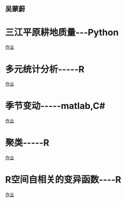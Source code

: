 ## 吴蒙蔚





# 三江平原耕地质量---Python


<a href="/landuse.html">作业</a>

#  多元统计分析-----R
<a href="/RPubs - 多元统计分析.html">作业</a>

# 季节变动-----matlab,C#
<a href="/TimeSeries.html">作业</a>







# 聚类-----R
<a href="/聚类.html">作业</a>




# R空间自相关的变异函数----R
<a href="/R空间自相关的变异函数.html">作业</a>
